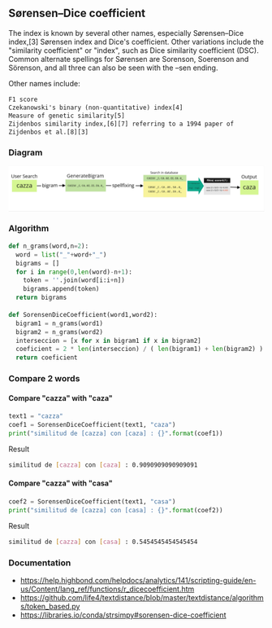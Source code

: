 ## Sørensen–Dice coefficient

The index is known by several other names, especially Sørensen–Dice index,[3] Sørensen index and Dice's coefficient. Other variations include the "similarity coefficient" or "index", such as Dice similarity coefficient (DSC). Common alternate spellings for Sørensen are Sorenson, Soerenson and Sörenson, and all three can also be seen with the –sen ending.

Other names include:

    F1 score
    Czekanowski's binary (non-quantitative) index[4]
    Measure of genetic similarity[5]
    Zijdenbos similarity index,[6][7] referring to a 1994 paper of Zijdenbos et al.[8][3]

### Diagram 

<div align="center">
<img src="https://github.com/hoat23/NaturalLanguageProcess_NLP/blob/master/img/img_01.png" width="800" align="center"/>
</div>



### Algorithm
```python
def n_grams(word,n=2):
  word = list("_"+word+"_")
  bigrams = []
  for i in range(0,len(word)-n+1):
    token = ''.join(word[i:i+n])
    bigrams.append(token)
  return bigrams

def SorensenDiceCoefficient(word1,word2):
  bigram1 = n_grams(word1)
  bigram2 = n_grams(word2)
  interseccion = [x for x in bigram1 if x in bigram2]
  coeficient = 2 * len(interseccion) / ( len(bigram1) + len(bigram2) )
  return coeficient
```
### Compare 2 words

#### Compare "cazza" with "caza"
```python 
text1 = "cazza"
coef1 = SorensenDiceCoefficient(text1, "caza")
print("similitud de [cazza] con [caza] : {}".format(coef1))
```
Result
```bash
similitud de [cazza] con [caza] : 0.9090909090909091
```

#### Compare "cazza" with "casa"
```python 
coef2 = SorensenDiceCoefficient(text1, "casa")
print("similitud de [cazza] con [casa] : {}".format(coef2))
```
Result
```bash
similitud de [cazza] con [casa] : 0.5454545454545454
```

### Documentation
- https://help.highbond.com/helpdocs/analytics/141/scripting-guide/en-us/Content/lang_ref/functions/r_dicecoefficient.htm
- https://github.com/life4/textdistance/blob/master/textdistance/algorithms/token_based.py
- https://libraries.io/conda/strsimpy#sorensen-dice-coefficient


